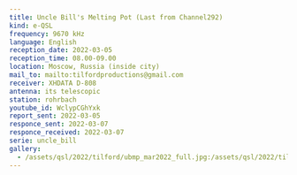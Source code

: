 ```yaml
---
title: Uncle Bill's Melting Pot (Last from Channel292)
kind: e-QSL
frequency: 9670 kHz
language: English
reception_date: 2022-03-05
reception_time: 08.00-09.00
location: Moscow, Russia (inside city)
mail_to: mailto:tilfordproductions@gmail.com
receiver: XHDATA D-808
antenna: its telescopic
station: rohrbach
youtube_id: WclypCGhYxk 
report_sent: 2022-03-05
responce_sent: 2022-03-07
responce_received: 2022-03-07
serie: uncle_bill
gallery:
  - /assets/qsl/2022/tilford/ubmp_mar2022_full.jpg:/assets/qsl/2022/tilford/ubmp_mar2022_small.jpg
---
```

